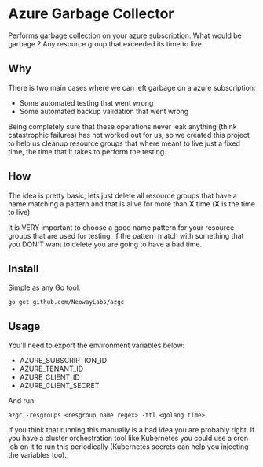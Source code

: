# Azure Garbage Collector

Performs garbage collection on your azure subscription.
What would be garbage ? Any resource group that exceeded
its time to live.

## Why

There is two main cases where we can left garbage on a azure
subscription:

* Some automated testing that went wrong
* Some automated backup validation that went wrong

Being completely sure that these operations never leak
anything (think catastrophic failures) has not worked out
for us, so we created this project to help us cleanup
resource groups that where meant to live just a fixed
time, the time that it takes to perform the testing.

## How

The idea is pretty basic, lets just delete all resource
groups that have a name matching a pattern and that is
alive for more than **X** time (**X** is the time to live).

It is VERY important to choose a good name pattern for your
resource groups that are used for testing, if the pattern match
with something that you DON'T want to delete you are going
to have a bad time.

## Install

Simple as any Go tool:

```
go get github.com/NeowayLabs/azgc
```

## Usage

You'll need to export the environment variables below:

* AZURE_SUBSCRIPTION_ID
* AZURE_TENANT_ID
* AZURE_CLIENT_ID
* AZURE_CLIENT_SECRET

And run:

```
azgc -resgroups <resgroup name regex> -ttl <golang time>
```

If you think that running this manually is a bad idea you
are probably right. If you have a cluster orchestration tool
like Kubernetes you could use a cron job on it to run this
periodically (Kubernetes secrets can help you injecting
the variables too).
